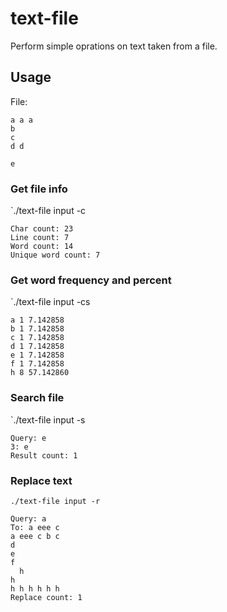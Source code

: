 # text-file
Perform simple oprations on text taken from a file.
## Usage
File:
```
a a a
b
c
d d

e
```
### Get file info
`./text-file input -c
```
Char count: 23
Line count: 7
Word count: 14
Unique word count: 7
```
### Get word frequency and percent
`./text-file input -cs
```
a 1 7.142858
b 1 7.142858
c 1 7.142858
d 1 7.142858
e 1 7.142858
f 1 7.142858
h 8 57.142860
```
### Search file
`./text-file input -s
```
Query: e
3: e
Result count: 1
```
### Replace text
`./text-file input -r`
```
Query: a
To: a eee c
a eee c b c
d
e
f
  h
h
h h h h h h
Replace count: 1
```
